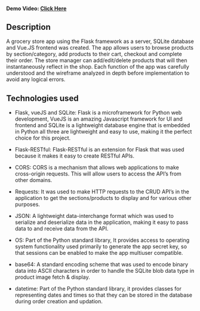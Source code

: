 #### Demo Video: [Click Here](https://youtu.be/IngXbmWWplw "Click Here")

## Description
A grocery store app using the Flask framework as a server, SQLite database and Vue.JS frontend was created. The app allows users to browse products by section/category, add
products to their cart, checkout and complete their order. The store manager can add/edit/delete products that will then instantaneously reflect in the shop. Each function of the app was carefully understood and the wireframe analyzed in depth before
implementation to avoid any logical errors.
## Technologies used
- Flask, vueJS and SQLite: Flask is a microframework for Python web development, VueJS
	is an amazing Javascript framework for UI and frontend and SQLite is a lightweight
	database engine that is embedded in Python all three are lightweight and easy to use,
	making it the perfect choice for this project.

- Flask-RESTful: Flask-RESTful is an extension for Flask that was used because it makes it
	easy to create RESTful APIs.

- CORS: CORS is a mechanism that allows web applications to make cross-origin requests.
	This will allow users to access the API’s from other domains.

- Requests: It was used to make HTTP requests to the CRUD API’s in the application to get the sections/products to display and for various other purposes.

- JSON: A lightweight data-interchange format which was used to serialize and deserialize
	data in the application, making it easy to pass data to and receive data from the API.
 
- OS: Part of the Python standard library, It provides access to operating system functionality used primarily to generate the app secret key, so that sessions can be enabled to make the app multiuser compatible.

- base64: A standard encoding scheme that was used to encode binary data into ASCII
	characters in order to handle the SQLite blob data type in product image fetch & display.

- datetime: Part of the Python standard library, it provides classes for representing dates
	and times so that they can be stored in the database during order creation and updation.

